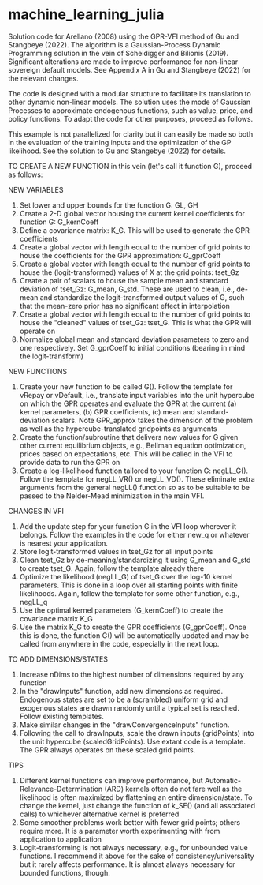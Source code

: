 # machine_learning_julia
Solution code for Arellano (2008) using the GPR-VFI method of Gu and Stangbeye (2022). The algorithm is a Gaussian-Process Dynamic Programming solution in the vein of Scheidigger and Bilionis (2019). Significant alterations are made to improve performance for non-linear sovereign default models. See Appendix A in Gu and Stangbeye (2022) for the relevant changes.

The code is designed with a modular structure to facilitate its translation to other dynamic non-linear models. The solution uses the mode of Gaussian Processes to approximate endogenous functions, such as value, price, and policy functions. To adapt the code for other purposes, proceed as follows.

This example is not parallelized for clarity but it can easily be made so both in the evaluation of the training inputs and the optimization of the GP likelihood. See the solution to Gu and Stangebye (2022) for details. 

TO CREATE A NEW FUNCTION in this vein (let's call it function G), proceed as follows:

NEW VARIABLES
1) Set lower and upper bounds for the function G: GL, GH
2) Create a 2-D global vector housing the current kernel coefficients for function G: G_kernCoeff
3) Define a covariance matrix: K_G. This will be used to generate the GPR coefficients
4) Create a global vector with length equal to the number of grid points to house the coefficients for the GPR approximation: G_gprCoeff
5) Create a global vector with length equal to the number of grid points to house the (logit-transformed) values of X at the grid points: tset_Gz
6) Create a pair of scalars to house the sample mean and standard deviation of tset_Gz: G_mean, G_std. These are used to clean, i.e., de-mean and standardize the logit-transformed output values of G, such that the mean-zero prior has no significant effect in interpolation
7) Create a global vector with length equal to the number of grid points to house the "cleaned" values of tset_Gz: tset_G. This is what the GPR will operate on
8) Normalize global mean and standard deviation parameters to zero and one respectively. Set G_gprCoeff to initial conditions (bearing in mind the logit-transform)


NEW FUNCTIONS

1) Create your new function to be called G(). Follow the template for vRepay or vDefault, i.e., translate input variables into the unit hypercube on which the GPR operates and evaluate the GPR at the current (a) kernel parameters, (b) GPR coefficients, (c) mean and standard-deviation scalars. Note GPR_approx takes the dimension of the problem as well as the hypercube-translated gridpoints as arguments
2) Create the function/subroutine that delivers new values for G given other current equilibrium objects, e.g., Bellman equation optimization, prices based on expectations, etc. This will be called in the VFI to provide data to run the GPR on
3) Create a log-likelihood function tailored to your function G: negLL_G(). Follow the template for negLL_VR() or negLL_VD(). These eliminate extra arguments from the general negLL() function so as to be suitable to be passed to the Nelder-Mead minimization in the main VFI.


CHANGES IN VFI
1) Add the update step for your function G in the VFI loop wherever it belongs. Follow the examples in the code for either new_q or whatever is nearest your application.
2) Store logit-transformed values in tset_Gz for all input points
3) Clean tset_Gz by de-meaning/standardizing it using G_mean and G_std to create tset_G. Again, follow the template already there 
4) Optimize the likelihood (negLL_G) of tset_G over the log-10 kernel parameters. This is done in a loop over all starting points with finite likelihoods. Again, follow the template for some other function, e.g., negLL_q
5) Use the optimal kernel parameters (G_kernCoeff) to create the covariance matrix K_G
6) Use the matrix K_G to create the GPR coefficients (G_gprCoeff). Once this is done, the function G() will be automatically updated and may be called from anywhere in the code, especially in the next loop.


TO ADD DIMENSIONS/STATES

1) Increase nDims to the highest number of dimensions required by any function
2) In the "drawInputs" function, add new dimensions as required. Endogenous states are set to be a (scrambled) uniform grid and exogenous states are drawn randomly until a typical set is reached. Follow existing templates.
3) Make similar changes in the "drawConvergenceInputs" function.
4) Following the call to drawInputs, scale the drawn inputs (gridPoints) into the unit hypercube (scaledGridPoints). Use extant code is a template. The GPR always operates on these scaled grid points.


TIPS

1) Different kernel functions can improve performance, but Automatic-Relevance-Determination (ARD) kernels often do not fare well as the likelihood is often maximized by flattening an entire dimension/state. To change the kernel, just change the function of k_SE() (and all associated calls) to whichever alternative kernel is preferred
2) Some smoother problems work better with fewer grid points; others require more. It is a parameter worth experimenting with from application to application
3) Logit-transforming is not always necessary, e.g., for unbounded value functions. I recommend it above for the sake of consistency/universality but it rarely affects performance. It is almost always necessary for bounded functions, though.
